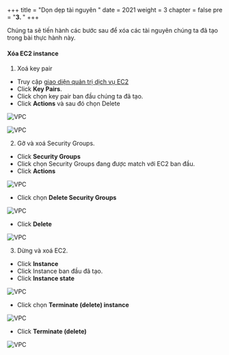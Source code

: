 +++
title = "Dọn dẹp tài nguyên  "
date = 2021
weight = 3
chapter = false
pre = "<b>3. </b>"
+++

Chúng ta sẽ tiến hành các bước sau để xóa các tài nguyên chúng ta đã tạo trong bài thực hành này.

#### Xóa EC2 instance

1. Xoá key pair

- Truy cập [giao diện quản trị dịch vụ EC2](https://console.aws.amazon.com/ec2/v2/home)
- Click **Key Pairs**.
- Click chọn key pair ban đầu chúng ta đã tạo.
- Click **Actions** và sau đó chọn Delete

![VPC](/images/33.png)

![VPC](/images/34.png)

2. Gỡ và xoá Security Groups.

- Click **Security Groups**
- Click chọn Security Groups đang được match với EC2 ban đầu.
- Click **Actions**

![VPC](/images/35.png)

- Click chọn **Delete Security Groups**

![VPC](/images/36.png)

- Click **Delete**

![VPC](/images/37.png)

3. Dừng và xoá EC2.

- Click **Instance**
- Click Instance ban đầu đã tạo.
- Click **Instance state**

![VPC](/images/38.png)

- Click chọn **Terminate (delete) instance**

![VPC](/images/39.png)

- Click **Terminate (delete)**

![VPC](/images/40.png)
